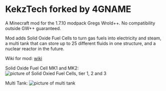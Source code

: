 # KekzTech forked by 4GNAME
A Minecraft mod for the 1.7.10 modpack Gregs Wrold++.
No compatibility outside GW++ guaranteed.

Mod adds Solid Oxide Fuel Cells to turn gas fuels into electricity and steam, a multi tank that can store up to 25 different fluids in one structure, and a nuclear reactor in the future.

Wiki for mod: [wiki](https://github.com/4gname/KekzTech/wiki)

Solid Oxide Fuel Cell MK1 and MK2:
![picture of Solid Oxied Fuel Cells, tier 1, 2 and 3](https://imgur.com/a/ywkHSYw)

Multi Tank:
![picture of multi tank](https://imgur.com/a/POJe40A)
